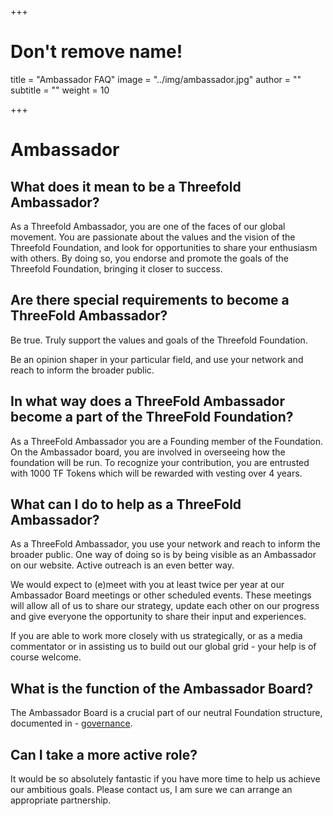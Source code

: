 
+++
# Don't remove name!
title = "Ambassador FAQ"
image = "../img/ambassador.jpg"
author = ""
subtitle = ""
weight = 10

+++

# Ambassador

## What  does it mean to be a Threefold Ambassador?

As a Threefold Ambassador, you are one of the faces of our global movement. You are passionate about the values and the vision of the Threefold Foundation, and look for opportunities to share your enthusiasm with others. By doing so, you endorse and promote the goals of the Threefold Foundation, bringing it closer to success.

## Are there special requirements to become a ThreeFold Ambassador?

Be true. Truly support the values and goals of the Threefold Foundation.

Be an opinion shaper in your particular field, and use your network and reach to inform the broader public.

## In what way does a ThreeFold Ambassador become a part of the ThreeFold Foundation?

As a ThreeFold Ambassador you are a Founding member of the Foundation. On the Ambassador board, you are involved in overseeing how the foundation will be run. To recognize your contribution, you are entrusted with 1000 TF Tokens which will be rewarded with vesting over 4 years.

## What can I do to help as a ThreeFold Ambassador?

As a ThreeFold Ambassador, you use your network and reach to inform the broader public. One way of doing so is by being visible as an Ambassador on our website. Active outreach is an even better way.

We would expect to (e)meet with you at least twice per year at our Ambassador Board meetings or other scheduled events. These meetings will allow all of us to share our strategy, update each other on our progress and give everyone the opportunity to share their input and experiences.

If you are able to work more closely with us strategically, or as a media commentator or in assisting us to build out our global grid - your help is of course welcome.

## What is the function of the Ambassador Board?

The Ambassador Board is a crucial part of our neutral Foundation structure, documented in - [governance](/faq/governance-faq).

## Can I take a more active role?

It would be so absolutely fantastic if you have more time to help us achieve our ambitious goals.
Please contact us, I am sure we can arrange an appropriate partnership.

